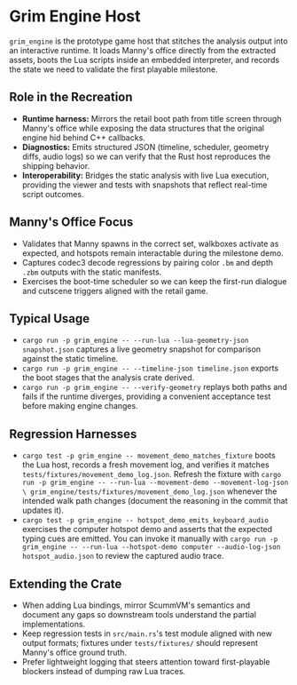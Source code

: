 # Grim Engine Host

`grim_engine` is the prototype game host that stitches the analysis output into
an interactive runtime. It loads Manny's office directly from the extracted
assets, boots the Lua scripts inside an embedded interpreter, and records the
state we need to validate the first playable milestone.

## Role in the Recreation
- **Runtime harness:** Mirrors the retail boot path from title screen through
  Manny's office while exposing the data structures that the original engine
  hid behind C++ callbacks.
- **Diagnostics:** Emits structured JSON (timeline, scheduler, geometry diffs,
  audio logs) so we can verify that the Rust host reproduces the shipping
  behavior.
- **Interoperability:** Bridges the static analysis with live Lua execution,
  providing the viewer and tests with snapshots that reflect real-time script
  outcomes.

## Manny's Office Focus
- Validates that Manny spawns in the correct set, walkboxes activate as
  expected, and hotspots remain interactable during the milestone demo.
- Captures codec3 decode regressions by pairing color `.bm` and depth `.zbm`
  outputs with the static manifests.
- Exercises the boot-time scheduler so we can keep the first-run dialogue and
  cutscene triggers aligned with the retail game.

## Typical Usage
- `cargo run -p grim_engine -- --run-lua --lua-geometry-json snapshot.json`
  captures a live geometry snapshot for comparison against the static timeline.
- `cargo run -p grim_engine -- --timeline-json timeline.json` exports the boot
  stages that the analysis crate derived.
- `cargo run -p grim_engine -- --verify-geometry` replays both paths and fails
  if the runtime diverges, providing a convenient acceptance test before making
  engine changes.

## Regression Harnesses
- `cargo test -p grim_engine -- movement_demo_matches_fixture` boots the Lua
  host, records a fresh movement log, and verifies it matches
  `tests/fixtures/movement_demo_log.json`. Refresh the fixture with
  `cargo run -p grim_engine -- --run-lua --movement-demo --movement-log-json \
  grim_engine/tests/fixtures/movement_demo_log.json` whenever the intended walk
  path changes (document the reasoning in the commit that updates it).
- `cargo test -p grim_engine -- hotspot_demo_emits_keyboard_audio` exercises the
  computer hotspot demo and asserts that the expected typing cues are emitted.
  You can invoke it manually with `cargo run -p grim_engine -- --run-lua
  --hotspot-demo computer --audio-log-json hotspot_audio.json` to review the
  captured audio trace.

## Extending the Crate
- When adding Lua bindings, mirror ScummVM's semantics and document any gaps so
  downstream tools understand the partial implementations.
- Keep regression tests in `src/main.rs`'s test module aligned with new output
  formats; fixtures under `tests/fixtures/` should represent Manny's office
  ground truth.
- Prefer lightweight logging that steers attention toward first-playable
  blockers instead of dumping raw Lua traces.
